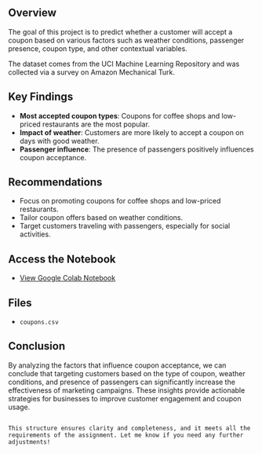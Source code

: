 
## Overview
The goal of this project is to predict whether a customer will accept a coupon based on various factors such as weather conditions, passenger presence, coupon type, and other contextual variables.

The dataset comes from the UCI Machine Learning Repository and was collected via a survey on Amazon Mechanical Turk.

## Key Findings
- **Most accepted coupon types**: Coupons for coffee shops and low-priced restaurants are the most popular.
- **Impact of weather**: Customers are more likely to accept a coupon on days with good weather.
- **Passenger influence**: The presence of passengers positively influences coupon acceptance.

## Recommendations
- Focus on promoting coupons for coffee shops and low-priced restaurants.
- Tailor coupon offers based on weather conditions.
- Target customers traveling with passengers, especially for social activities.

## Access the Notebook

- [View Google Colab Notebook](https://colab.research.google.com/drive/1XlV-QuOXEJPq46fR4SqmVRj5Fq3TUBJP?usp=sharing)


## Files
- `coupons.csv`


## Conclusion
By analyzing the factors that influence coupon acceptance, we can conclude that targeting customers based on the type of coupon, weather conditions, and presence of passengers can significantly increase the effectiveness of marketing campaigns. These insights provide actionable strategies for businesses to improve customer engagement and coupon usage.
```

This structure ensures clarity and completeness, and it meets all the requirements of the assignment. Let me know if you need any further adjustments!
```

